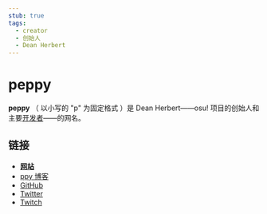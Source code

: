 ```yaml
---
stub: true
tags:
  - creator
  - 创始人
  - Dean Herbert
---
```


# peppy

**peppy** （ 以小写的 "p" 为固定格式 ）是 Dean Herbert——osu! 项目的创始人和主要[开发者](/wiki/People/The_Team/Developers)——的网名。

## 链接

- **[网站](https://ppy.sh/)**
- [ppy 博客](https://blog.ppy.sh/)
- [GitHub](https://github.com/peppy)
- [Twitter](https://twitter.com/ppy)
- [Twitch](https://www.twitch.tv/ppy)
